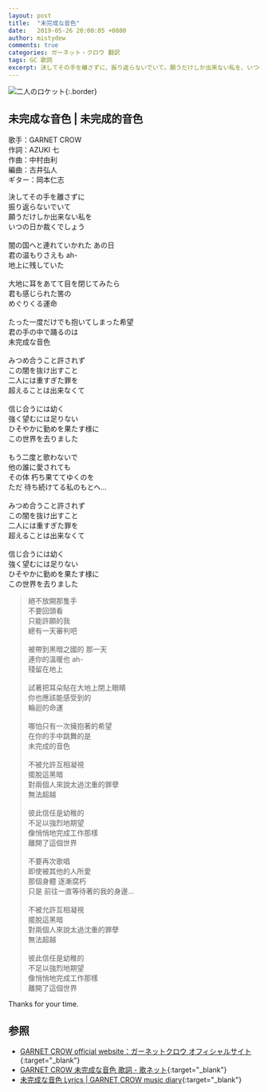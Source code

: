 ```yaml
---
layout: post
title:  "未完成な音色"
date:   2019-05-26 20:00:05 +0800
author: mistydew
comments: true
categories: ガーネット・クロウ 翻訳
tags: GC 歌詞
excerpt: 決してその手を離さずに、振り返らないでいて。願うだけしか出来ない私を、いつの日か裁くでしょう。
---
```

![二人のロケット](https://raw.githubusercontent.com/mistydew/gc2/master/cover/single/SG03_二人のロケット.jpg){:.border}

## 未完成な音色 | 未完成的音色

歌手：GARNET CROW<br>
作詞：AZUKI 七<br>
作曲：中村由利<br>
編曲：古井弘人<br>
ギター：岡本仁志

<div class="lyric-original">
<p>
決してその手を離さずに<br>
振り返らないでいて<br>
願うだけしか出来ない私を<br>
いつの日か裁くでしょう<br>
<br>
闇の国へと連れていかれた あの日<br>
君の温もりさえも ah-<br>
地上に残していた<br>
<br>
大地に耳をあてて目を閉じてみたら<br>
君も感じられた筈の<br>
めぐりくる運命<br>
<br>
たった一度だけでも抱いてしまった希望<br>
君の手の中で踊るのは<br>
未完成な音色<br>
<br>
みつめ合うこと許されず<br>
この闇を抜け出すこと<br>
二人には重すぎた罪を<br>
超えることは出来なくて<br>
<br>
信じ合うには幼く<br>
強く望むには足りない<br>
ひそやかに勤めを果たす様に<br>
この世界を去りました<br>
<br>
もう二度と歌わないで<br>
他の誰に愛されても<br>
その体 朽ち果ててゆくのを<br>
ただ 待ち続けてる私のもとへ…<br>
<br>
みつめ合うこと許されず<br>
この闇を抜け出すこと<br>
二人には重すぎた罪を<br>
超えることは出来なくて<br>
<br>
信じ合うには幼く<br>
強く望むには足りない<br>
ひそやかに勤めを果たす様に<br>
この世界を去りました
</p>
</div>

<div class="lyric-translation">
<blockquote>
絕不放開那隻手<br>
不要回頭看<br>
只能許願的我<br>
總有一天審判吧<br>
<br>
被帶到黑暗之國的 那一天<br>
連你的溫暖也 ah-<br>
殘留在地上<br>
<br>
試著把耳朵貼在大地上閉上眼睛<br>
你也應該能感受到的<br>
輪迴的命運<br>
<br>
哪怕只有一次擁抱著的希望<br>
在你的手中跳舞的是<br>
未完成的音色<br>
<br>
不被允許互相凝視<br>
擺脫這黑暗<br>
對兩個人來說太過沈重的罪孽<br>
無法超越<br>
<br>
彼此信任是幼稚的<br>
不足以強烈地期望<br>
像悄悄地完成工作那樣<br>
離開了這個世界<br>
<br>
不要再次歌唱<br>
即使被其他的人所愛<br>
那個身體 逐漸腐朽<br>
只是 前往一直等待著的我的身邊...<br>
<br>
不被允許互相凝視<br>
擺脫這黑暗<br>
對兩個人來說太過沈重的罪孽<br>
無法超越<br>
<br>
彼此信任是幼稚的<br>
不足以強烈地期望<br>
像悄悄地完成工作那樣<br>
離開了這個世界
</blockquote>
</div>

Thanks for your time.

## 参照

* [GARNET CROW official website：ガーネットクロウ オフィシャルサイト](http://www.garnetcrow.com){:target="_blank"}
* [GARNET CROW 未完成な音色 歌詞 - 歌ネット](https://www.uta-net.com/song/20146){:target="_blank"}
* [未完成な音色 Lyrics \| GARNET CROW music diary](https://mistydew.github.io/gc/lyrics/original/未完成な音色.html){:target="_blank"}
